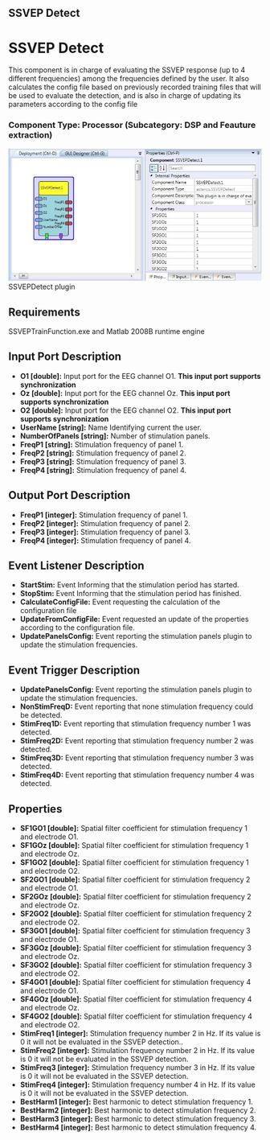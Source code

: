 ##

## SSVEP Detect

# SSVEP Detect

This component is in charge of evaluating the SSVEP response (up to 4 different frequencies) among the frequencies defined by the user. It also calculates the config file based on previously recorded training files that will be used to evaluate the detection, and is also in charge of updating its parameters according to the config file

### Component Type: Processor (Subcategory: DSP and Feauture extraction)

![Screenshot: SSVEPDetect plugin](./img/SSVEPDetect.jpg "Screenshot: SSVEPDetect plugin")  
SSVEPDetect plugin

## Requirements

SSVEPTrainFunction.exe and Matlab 2008B runtime engine

## Input Port Description

- **O1 \[double\]:** Input port for the EEG channel O1. **This input port supports synchronization**
- **Oz \[double\]:** Input port for the EEG channel Oz. **This input port supports synchronization**
- **O2 \[double\]:** Input port for the EEG channel O2. **This input port supports synchronization**
- **UserName \[string\]:** Name Identifying current the user.
- **NumberOfPanels \[string\]:** Number of stimulation panels.
- **FreqP1 \[string\]:** Stimulation frequency of panel 1.
- **FreqP2 \[string\]:** Stimulation frequency of panel 2.
- **FreqP3 \[string\]:** Stimulation frequency of panel 3.
- **FreqP4 \[string\]:** Stimulation frequency of panel 4.

## Output Port Description

- **FreqP1 \[integer\]:** Stimulation frequency of panel 1.
- **FreqP2 \[integer\]:** Stimulation frequency of panel 2.
- **FreqP3 \[integer\]:** Stimulation frequency of panel 3.
- **FreqP4 \[integer\]:** Stimulation frequency of panel 4.

## Event Listener Description

- **StartStim:** Event Informing that the stimulation period has started.
- **StopStim:** Event Informing that the stimulation period has finished.
- **CalculateConfigFile:** Event requesting the calculation of the configuration file
- **UpdateFromConfigFile:** Event requested an update of the properties according to the configuration file.
- **UpdatePanelsConfig:** Event reporting the stimulation panels plugin to update the stimulation frequencies.

## Event Trigger Description

- **UpdatePanelsConfig:** Event reporting the stimulation panels plugin to update the stimulation frequencies.
- **NonStimFreqD:** Event reporting that none stimulation frequency could be detected.
- **StimFreq1D:** Event reporting that stimulation frequency number 1 was detected.
- **StimFreq2D:** Event reporting that stimulation frequency number 2 was detected.
- **StimFreq3D:** Event reporting that stimulation frequency number 3 was detected.
- **StimFreq4D:** Event reporting that stimulation frequency number 4 was detected.

## Properties

- **SF1GO1 \[double\]:** Spatial filter coefficient for stimulation frequency 1 and electrode O1.
- **SF1GOz \[double\]:** Spatial filter coefficient for stimulation frequency 1 and electrode Oz.
- **SF1GO2 \[double\]:** Spatial filter coefficient for stimulation frequency 1 and electrode O2.
- **SF2GO1 \[double\]:** Spatial filter coefficient for stimulation frequency 2 and electrode O1.
- **SF2GOz \[double\]:** Spatial filter coefficient for stimulation frequency 2 and electrode Oz.
- **SF2GO2 \[double\]:** Spatial filter coefficient for stimulation frequency 2 and electrode O2.
- **SF3GO1 \[double\]:** Spatial filter coefficient for stimulation frequency 3 and electrode O1.
- **SF3GOz \[double\]:** Spatial filter coefficient for stimulation frequency 3 and electrode Oz.
- **SF3GO2 \[double\]:** Spatial filter coefficient for stimulation frequency 3 and electrode O2.
- **SF4GO1 \[double\]:** Spatial filter coefficient for stimulation frequency 4 and electrode O1.
- **SF4GOz \[double\]:** Spatial filter coefficient for stimulation frequency 4 and electrode Oz.
- **SF4GO2 \[double\]:** Spatial filter coefficient for stimulation frequency 4 and electrode O2.
- **StimFreq1 \[integer\]:** Stimulation frequency number 2 in Hz. If its value is 0 it will not be evaluated in the SSVEP detection..
- **StimFreq2 \[integer\]:** Stimulation frequency number 2 in Hz. If its value is 0 it will not be evaluated in the SSVEP detection.
- **StimFreq3 \[integer\]:** Stimulation frequency number 3 in Hz. If its value is 0 it will not be evaluated in the SSVEP detection.
- **StimFreq4 \[integer\]:** Stimulation frequency number 4 in Hz. If its value is 0 it will not be evaluated in the SSVEP detection.
- **BestHarm1 \[integer\]:** Best harmonic to detect stimulation frequency 1.
- **BestHarm2 \[integer\]:** Best harmonic to detect stimulation frequency 2.
- **BestHarm3 \[integer\]:** Best harmonic to detect stimulation frequency 3.
- **BestHarm4 \[integer\]:** Best harmonic to detect stimulation frequency 4.
